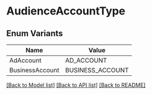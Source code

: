 # AudienceAccountType

## Enum Variants

| Name | Value |
|---- | -----|
| AdAccount | AD_ACCOUNT |
| BusinessAccount | BUSINESS_ACCOUNT |


[[Back to Model list]](../README.md#documentation-for-models) [[Back to API list]](../README.md#documentation-for-api-endpoints) [[Back to README]](../README.md)


